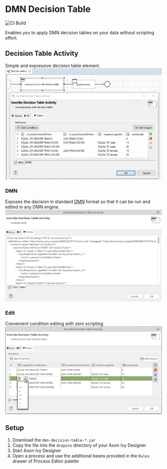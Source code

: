 # DMN Decision Table

![CI Build](https://github.com/axonivy-market/decision-table/actions/workflows/ci.yml/badge.svg)

Enables you to apply DMN decision tables on your data without scripting effort.

## Decision Table Activity
Simple and expressive decision table element. 
![Process with Decision Table](doc/in-action.png)

### DMN
Exposes the decision in standard [DMN](http://www.omg.org/spec/DMN/) format so that it can be run and edited in any DMN engine.
![DMN XML](doc/dmn-tab.png)

### Edit
Convenient condition editing with zero scripting
![Condition Editing](doc/edit-condition.png)

## Setup
1. Download the `dmn-decision-table-*.jar`
2. Copy the file into the `dropins` directory of your Axon Ivy Designer
3. Start Axon Ivy Designer
4. Open a process and use the additional beans provided in the `Rules` drawer of Process Editor palette
